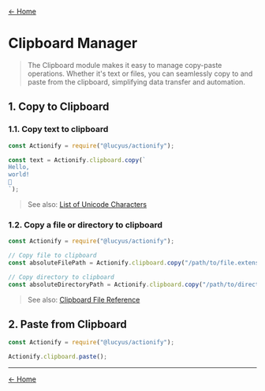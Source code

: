 [← Home](../README.md#features)

# Clipboard Manager

> The Clipboard module makes it easy to manage copy-paste operations. Whether it's text or files, you can seamlessly copy to and paste from the clipboard, simplifying data transfer and automation.

## 1. Copy to Clipboard

### 1.1. Copy text to clipboard

```js
const Actionify = require("@lucyus/actionify");

const text = Actionify.clipboard.copy(`
Hello,
world!
👋
`);
```

> See also: [List of Unicode Characters](https://en.wikipedia.org/wiki/List_of_Unicode_characters)

### 1.2. Copy a file or directory to clipboard

```js
const Actionify = require("@lucyus/actionify");

// Copy file to clipboard
const absoluteFilePath = Actionify.clipboard.copy("/path/to/file.extension");

// Copy directory to clipboard
const absoluteDirectoryPath = Actionify.clipboard.copy("/path/to/directory/");
```

> See also: [Clipboard File Reference](https://learn.microsoft.com/en-us/windows/win32/shell/clipboard#cf_hdrop)

## 2. Paste from Clipboard

```js
const Actionify = require("@lucyus/actionify");

Actionify.clipboard.paste();
```


---

[← Home](../README.md#features)
